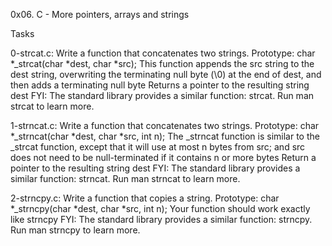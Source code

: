 0x06. C - More pointers, arrays and strings

Tasks

0-strcat.c: Write a function that concatenates two strings.
      	Prototype: char *_strcat(char *dest, char *src);
	This function appends the src string to the dest string, overwriting the terminating null byte (\0) at the end of dest, and then adds a terminating null byte
	Returns a pointer to the resulting string dest
FYI: The standard library provides a similar function: strcat. Run man strcat to learn more.

1-strncat.c: Write a function that concatenates two strings.
      	Prototype: char *_strncat(char *dest, char *src, int n);
	The _strncat function is similar to the _strcat function, except that
	it will use at most n bytes from src; and
	src does not need to be null-terminated if it contains n or more bytes
	Return a pointer to the resulting string dest
FYI: The standard library provides a similar function: strncat. Run man strncat to learn more.

2-strncpy.c: Write a function that copies a string.
      	Prototype: char *_strncpy(char *dest, char *src, int n);
	Your function should work exactly like strncpy
FYI: The standard library provides a similar function: strncpy. Run man strncpy to learn more.